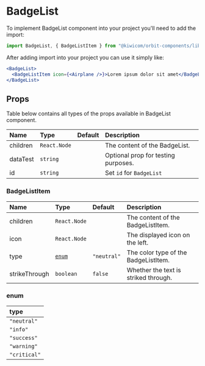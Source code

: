 # BadgeList

To implement BadgeList component into your project you'll need to add the import:

```jsx
import BadgeList, { BadgeListItem } from "@kiwicom/orbit-components/lib/BadgeList";
```

After adding import into your project you can use it simply like:

```jsx
<BadgeList>
  <BadgeListItem icon={<Airplane />}>Lorem ipsum dolor sit amet</BadgeListItem>
</BadgeList>
```

## Props

Table below contains all types of the props available in BadgeList component.

| Name     | Type         | Default | Description                         |
| :------- | :----------- | :------ | :---------------------------------- |
| children | `React.Node` |         | The content of the BadgeList.       |
| dataTest | `string`     |         | Optional prop for testing purposes. |
| id       | `string`     |         | Set `id` for `BadgeList`            |

### BadgeListItem

| Name          | Type            | Default     | Description                          |
| :------------ | :-------------- | :---------- | :----------------------------------- |
| children      | `React.Node`    |             | The content of the BadgeListItem.    |
| icon          | `React.Node`    |             | The displayed icon on the left.      |
| type          | [`enum`](#enum) | `"neutral"` | The color type of the BadgeListItem. |
| strikeThrough | `boolean`       | `false`     | Whether the text is striked through. |

### enum

| type         |
| :----------- |
| `"neutral"`  |
| `"info"`     |
| `"success"`  |
| `"warning"`  |
| `"critical"` |
